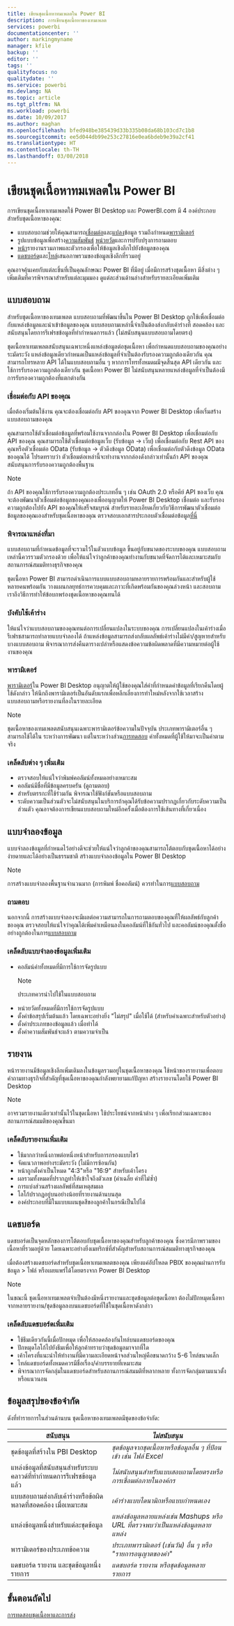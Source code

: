 ```yaml
---
title: เขียนชุดเนื้อหาทมเพลตใน Power BI
description: การเขียนชุดเนื้อหาของเทมเพลต
services: powerbi
documentationcenter: ''
author: markingmyname
manager: kfile
backup: ''
editor: ''
tags: ''
qualityfocus: no
qualitydate: ''
ms.service: powerbi
ms.devlang: NA
ms.topic: article
ms.tgt_pltfrm: NA
ms.workload: powerbi
ms.date: 10/09/2017
ms.author: maghan
ms.openlocfilehash: bfed948be385439d33b335b08da68b103cd7c1b8
ms.sourcegitcommit: ee5d044db99e253c27816e0ea6bdeb9e39a2cf41
ms.translationtype: HT
ms.contentlocale: th-TH
ms.lasthandoff: 03/08/2018
---
```

# <a name="author-template-content-packs-in-power-bi"></a>เขียนชุดเนื้อหาทมเพลตใน Power BI
การเขียนชุดเนื้อหาเทมเพลตใช้ Power BI Desktop และ PowerBI.com มี 4 องค์ประกอบสำหรับชุดเนื้อหาของคุณ:

* แบบสอบถามช่วยให้คุณสามารถ[เชื่อมต่อ](../desktop-connect-to-data.md)และ[แปลง](../desktop-query-overview.md)ข้อมูล รวมถึงกำหนด[พารามิเตอร์](https://powerbi.microsoft.com/blog/deep-dive-into-query-parameters-and-power-bi-templates/)  
* รูปแบบข้อมูลเพื่อสร้าง[ความสัมพันธ์](../desktop-create-and-manage-relationships.md) [หน่วยวัด](../desktop-measures.md)และการปรับปรุงการถามตอบ  
* [หน้า](../desktop-report-view.md)รายงานรวมภาพและตัวกรองเพื่อให้ข้อมูลเชิงลึกไปยังข้อมูลของคุณ  
* [แดชบอร์ด](../service-dashboards.md)และ[ไทล์](../service-dashboard-create.md)เสนอภาพรวมของข้อมูลเชิงลึกที่รวมอยู่  

คุณอาจคุ้นเคยกับแต่ละชิ้นที่เป็นคุณลักษณะ Power BI ที่มีอยู่ เมื่อมีการสร้างชุดเนื้อหา มีสิ่งต่าง ๆ เพิ่มเติมที่ควรพิจารณาสำหรับแต่ละมุมมอง ดูแต่ละส่วนด้านล่างสำหรับรายละเอียดเพิ่มเติม

<a name="queries"></a>

## <a name="queries"></a>แบบสอบถาม
สำหรับชุดเนื้อหาของเทมเพลต แบบสอบถามที่พัฒนาขึ้นใน Power BI Desktop ถูกใช้เพื่อเชื่อมต่อกับแหล่งข้อมูลและนำเข้าข้อมูลของคุณ แบบสอบถามเหล่านี้จำเป็นต้องส่งกลับเค้าร่างที่ สอดคล้อง และสนับสนุนโดยการรีเฟรชข้อมูลที่ทำกำหนดการแล้ว (ไม่สนับสนุนแบบสอบถามโดยตรง)

ชุดเนื้อหาเทมเพลตสนับสนุนเฉพาะหนึ่งแหล่งข้อมูลต่อชุดเนื้อหา เพื่อกำหนดแบบสอบถามของคุณอย่างระมัดระวัง แหล่งข้อมูลเดียวกำหนดเป็นแหล่งข้อมูลที่จำเป็นต้องรับรองความถูกต้องเดียวกัน คุณสามารถโทรหลาย API ได้ในแบบสอบถามอื่น ๆ หากการโทรทั้งหมดมมีจุดสิ้นสุด API เดียวกัน และใช้การรับรองความถูกต้องเดียวกัน ชุดเนื้อหา Power BI ไม่สนับสนุนหลายแหล่งข้อมูลที่จำเป็นต้องมีการรับรองความถูกต้องที่แตกต่างกัน

### <a name="connect-to-your-api"></a>เชื่อมต่อกับ API ของคุณ
เมื่อต้องเริ่มต้นใช้งาน คุณจะต้องเชื่อมต่อกับ API ของคุณจาก Power BI Desktop เพื่อเริ่มสร้างแบบสอบถามของคุณ

คุณสามารถใช้ตัวเชื่อมต่อข้อมูลที่พร้อมใช้งานจากกล่องใน Power BI Desktop เพื่อเชื่อมต่อกับ API ของคุณ คุณสามารถใช้ตัวเชื่อมต่อข้อมูลเว็บ (รับข้อมูล -> เว็บ) เพื่อเชื่อมต่อกับ Rest API ของคุณหรือตัวเชื่อมต่อ OData (รับข้อมูล -> ตัวดึงข้อมูล OData) เพื่อเชื่อมต่อกับตัวดึงข้อมูล OData ของคุณได้ โปรดทราบว่า ตัวเชื่อมต่อเหล่านี้จะทำงานจากกล่องดังกล่าวเท่านั้นถ้า API ของคุณสนับสนุนการรับรองความถูกต้องพื้นฐาน

> [!NOTE]
> ถ้า API ของคุณใช้การรับรองความถูกต้องประเภทอื่น ๆ เช่น OAuth 2.0 หรือคีย์ API ของเว็บ คุณจะต้องพัฒนาตัวเชื่อมต่อข้อมูลของคุณเองเพื่ออนุญาตให้ Power BI Desktop เชื่อมต่อ และรับรองความถูกต้องไปยัง API ของคุณให้เสร็จสมบูรณ์ สำหรับรายละเอียดเกี่ยวกับวิธีการพัฒนาตัวเชื่อมต่อข้อมูลของคุณเองสำหรับชุดเนื้อหาของคุณ ตรวจสอบเอกสารประกอบตัวเชื่อมต่อข้อมูล[ที่นี่](https://aka.ms/DataConnectors) 
> 
> 

### <a name="consider-the-source"></a>พิจารณาแหล่งที่มา
แบบสอบถามที่กำหนดข้อมูลที่จะรวมไว้ในตัวแบบข้อมูล ขึ้นอยู่กับขนาดของระบบของคุณ แบบสอบถามเหล่านี้ควรรวมตัวกรองด้วย เพื่อให้แน่ใจว่าลูกค้าของคุณทำงานกับขนาดที่จัดการได้และเหมาะสมกับสถานการณ์สมมติทางธุรกิจของคุณ

ชุดเนื้อหา Power BI สามารถดำเนินการแบบแบบสอบถามหลายรายการพร้อมกันและสำหรับผู้ใช้หลายคนพร้อมกัน  วางแผนกลยุทธ์การควบคุมและภาวะที่เกิดพร้อมกันของคุณล่วงหน้า และสอบถามเราถึงวิธีการทำให้ข้อบกพร่องชุดเนื้อหาของคุณทนได้

### <a name="schema-enforcement"></a>บังคับใช้เค้าร่าง
ให้แน่ใจว่าแบบสอบถามของคุณทนต่อการเปลี่ยนแปลงในระบบของคุณ การเปลี่ยนแปลงในเค้าร่างเมื่อรีเฟรชสามารถทำลายแบบจำลองได้ ถ้าแหล่งข้อมูลสามารถส่งกลับผลลัพธ์เค้าร่างไม่มีค่า/สูญหายสำหรับบางแบบสอบถาม พิจารณาการส่งคืนตารางเปล่าหรือแสดงข้อความข้อผิดพลาดที่มีความหมายต่อผู้ใช้งานของคุณ

### <a name="parameters"></a>พารามิเตอร์
[พารามิเตอร์](https://powerbi.microsoft.com/blog/deep-dive-into-query-parameters-and-power-bi-templates/)ใน Power BI Desktop อนุญาตให้ผู้ใช้ของคุณใส่ค่าที่กำหนดค่าข้อมูลที่เรียกคืนโดยผู้ใช้ดังกล่าว ให้นึกถึงพารามิเตอร์เป็นอันดับแรกเพื่อหลีกเลี่ยงการทำใหม่หลังจากใช้เวลาสร้างแบบสอบถามหรือรายงานที่ลงในรายละเอียด

> [!NOTE]
> ชุดเนื้อหาของเทมเพลตสนับสนุนเฉพาะพารามิเตอร์ข้อความในปัจจุบัน ประเภทพารามิเตอร์อื่น ๆ สามารถใช้ได้ใน ระหว่างการพัฒนา แต่ในระหว่างส่วน[การทดสอบ](template-content-pack-testing.md#templates) ค่าทั้งหมดที่ผู้ใช้ให้มาจะเป็นค่าตามจริง
> 
> 

### <a name="additional-query-tips"></a>เคล็ดลับต่าง ๆ เพิ่มเติม
* ตรวจสอบให้แน่ใจว่าพิมพ์คอลัมน์ทั้งหมดอย่างเหมาะสม  
* คอลัมน์มีชื่อที่มีข้อมูลครบครัน (ดูถามตอบ)  
* สำหรับตรรกะที่ใช้ร่วมกัน พิจารณาใช้ฟังก์ชันหรือแบบสอบถาม  
* ระดับความเป็นส่วนตัวจะไม่สนับสนุนในบริการถ้าคุณได้รับข้อความปรากฏเกี่ยวกับระดับความเป็นส่วนตัว คุณอาจต้องการเขียนแบบสอบถามใหม่อีกครั้งเมื่อต้องการใช้เส้นทางที่เกี่ยวเนื่อง  

## <a name="data-model"></a>แบบจำลองข้อมูล
แบบจำลองข้อมูลที่กำหนดไว้อย่างดีจะช่วยให้แน่ใจว่าลูกค้าของคุณสามารถโต้ตอบกับชุดเนื้อหาได้อย่างง่ายดายและได้อย่างเป็นธรรมชาติ สร้างแบบจำลองข้อมูลใน Power BI Desktop

> [!NOTE]
> การสร้างแบบจำลองพื้นฐานจำนวนมาก (การพิมพ์ ชื่อคอลัมน์) ควรทำในการ[แบบสอบถาม](#queries)
> 
> 

### <a name="qa"></a>ถามตอบ
นอกจากนี้ การสร้างแบบจำลองจะมีผลต่อความสามารถในการถามตอบของคุณที่ให้ผลลัพธ์กับลูกค้าของคุณ ตรวจสอบให้แน่ใจว่าคุณได้เพิ่มคำเหมือนลงในคอลัมน์ที่ใช้กันทั่วไป และคอลัมน์ของคุณตั้งชื่ออย่างถูกต้องในการ[แบบสอบถาม](#queries)

### <a name="additional-data-model-tips"></a>เคล็ดลับแบบจำลองข้อมูลเพิ่มเติม
* คอลัมน์ค่าทั้งหมดที่มีการใช้การจัดรูปแบบ
    >[!NOTE]
    >ประเภทควรนำไปใช้ในแบบสอบถาม  
* หน่วยวัดทั้งหมดที่มีการใช้การจัดรูปแบบ  
* ตั้งค่าข้อสรุปเริ่มต้นแล้ว โดยเฉพาะอย่างยิ่ง "ไม่สรุป" เมื่อใช้ได้ (สำหรับค่าเฉพาะสำหรับตัวอย่าง)  
* ตั้งค่าประเภทของข้อมูลแล้ว เมื่อทำได้  
* ตั้งค่าความสัมพันธ์จะแล้ว ตามความจำเป็น  

## <a name="reports"></a>รายงาน
หน้ารายงานมีข้อมูลเชิงลึกเพิ่มเติมลงในข้อมูลรวมอยู่ในชุดเนื้อหาของคุณ ใช้หน้าของรายงานเพื่อตอบคำถามทางธุรกิจที่สำคัญที่ชุดเนื้อหาของคุณกำลังพยายามแก้ปัญหา สร้างรายงานโดยใช้ Power BI Desktop

> [!NOTE]
> อาจรวมรายงานเดียวเท่านั้นไว้ในชุดเนื้อหา ใช้ประโยชน์จากหน้าต่าง ๆ เพื่อเรียกส่วนเฉพาะของสถานการณ์สมมติของคุณขึ้นมา
> 
> 

### <a name="additional-report-tips"></a>เคล็ดลับรายงานเพิ่มเติม
* ใช้มากกว่าหนึ่งภาพต่อหนึ่งหน้าสำหรับการกรองแบบไขว้  
* จัดแนวภาพอย่างระมัดระวัง (ไม่มีการซ้อนกัน)  
* หน้าถูกตั้งค่าเป็นโหมด "4:3"หรือ "16:9" สำหรับเค้าโครง  
* ผลรวมทั้งหมดที่ปรากฏทำให้เข้าใจถึงตัวเลข (ค่าเฉลี่ย ค่าที่ไม่ซ้ำ)  
* การแบ่งส่วนสร้างผลลัพธ์ที่สมเหตุสมผล  
* โลโก้ปรากฏอยู่บนอย่างน้อยที่รายงานด้านบนสุด  
* องค์ประกอบที่มีในแบบแผนชุดสีของลูกค้าในกรณีเป็นไปได้  

<a name="dashboard"></a>

## <a name="dashboard"></a>แดชบอร์ด
แดชบอร์ดเป็นจุดหลักของการโต้ตอบกับชุดเนื้อหาของคุณสำหรับลูกค้าของคุณ ซึ่งควรมีภาพรวมของเนื้อหาที่รวมอยู่ด้วย โดยเฉพาะอย่างยิ่งเมทริกซ์ที่สำคัญสำหรับสถานการณ์สมมติทางธุรกิจของคุณ

เมื่อต้องสร้างแดชบอร์ดสำหรับชุดเนื้อหาเทมเพลตของคุณ เพียงแค่อัปโหลด PBIX ของคุณผ่านการรับข้อมูล > ไฟล์ หรือเผยแพร่ได้โดยตรงจาก Power BI Desktop

> [!NOTE]
> ในขณะนี้ ชุดเนื้อหาเทมเพลตจำเป็นต้องมีหนึ่งรายงานและชุดข้อมูลต่อชุดเนื้อหา ต้องไม่ปักหมุดเนื้อหาจากหลายรายงาน/ชุดข้อมูลลงบนแดชบอร์ดที่ใช้ในชุดเนื้อหาดังกล่าว
> 
> 

### <a name="additional-dashboard-tips"></a>เคล็ดลับแดชบอร์ดเพิ่มเติม
* ใช้ธีมเดียวกันนี้เมื่อปักหมุด เพื่อให้สอดคล้องกันไทล์บนแดชบอร์ดของคุณ  
* ปักหมุดโลโก้ไปยังธีมเพื่อให้ลูกค้าทราบว่าชุดข้อมูลมาจากที่ใด  
* เค้าโครงที่แนะนำให้ทำงานที่มีความละเอียดหน้าจอส่วนใหญ่คือขนาดกว้าง 5-6 ไทล์ขนาดเล็ก  
* ไทล์แดชบอร์ดทั้งหมดควรมีชื่อเรื่อง/คำบรรยายที่เหมาะสม  
* พิจารณาการจัดกลุ่มในแดชบอร์ดสำหรับสถานการณ์สมมติที่หลากหลาย ทั้งการจัดกลุ่มตามแนวตั้งหรือแนวนอน  

<a name="restrictions"></a>

## <a name="summary-of-restrictions"></a>ข้อมูลสรุปของข้อจำกัด
ดังที่ทำรายการในส่วนด้านบน ชุดเนื้อหาของเทมเพลตมีชุดของข้อจำกัด:  

| สนับสนุน | *ไม่สนับสนุน* |
| --- | --- |
| ชุดข้อมูลที่สร้างใน PBI Desktop |*ชุดข้อมูลจากชุดเนื้อหาหรือข้อมูลอื่น ๆ ที่ป้อนเข้า เช่น ไฟล์ Excel*  |
| แหล่งข้อมูลที่สนับสนุนสำหรับระบบคลาวด์ที่ทำกำหนดการรีเฟรชข้อมูลแล้ว |*ไม่สนับสนุนสำหรับแบบสอบถามโดยตรงหรือการเชื่อมต่อภายในองค์กร* |
| แบบสอบถามส่งกลับเค้าร่างหรือข้อผิดพลาดที่สอดคล้อง เมื่อเหมาะสม |*เค้าร่างแบบไดนามิกหรือแบบกำหนดเอง* |
| แหล่งข้อมูลหนึ่งสำหรับแต่ละชุดข้อมูล |*แหล่งข้อมูลหลายแหล่งเช่น Mashups หรือ URL ที่ตรวจพบว่าเป็นแหล่งข้อมูลหลายแหล่ง* |
| พารามิเตอร์ของประเภทข้อความ |*ประเภทพารามิเตอร์ (เช่นวัน) อื่น ๆ หรือ "รายการอนุญาตของค่า"* |
| แดชบอร์ด รายงาน และชุดข้อมูลหนึ่งรายการ |*แดชบอร์ด รายงาน หรือชุดข้อมูลหลายรายการ* |

## <a name="next-step"></a>ขั้นตอนถัดไป
[การทดสอบชุดเนื้อหาและการส่ง](template-content-pack-testing.md)

